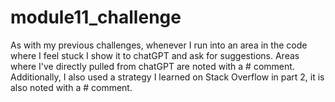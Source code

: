 # module11_challenge

As with my previous challenges, whenever I run into an area in the code where I feel stuck I show it to chatGPT and ask for suggestions. Areas where I've directly pulled from chatGPT are noted with a # comment. Additionally, I also used a strategy I learned on Stack Overflow in part 2, it is also noted with a # comment.
